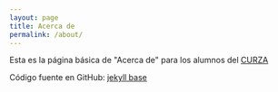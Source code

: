 ```yaml
---
layout: page
title: Acerca de
permalink: /about/
---
```


Esta es la página básica de "Acerca de" para los alumnos del [CURZA](https://web.curza.uncoma.edu.ar/)

Código fuente en GitHub:
[jekyll base](https://github.com/niunmango/jekyllbase)